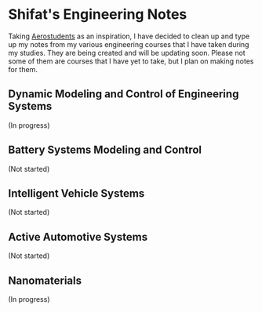 # Shifat's Engineering Notes
Taking [Aerostudents](http://www.aerostudents.com/) as an inspiration, I have decided to clean up and type up my notes from my various engineering courses that I have taken during my studies. They are being created and will be updating soon. Please not some of them are courses that I have yet to take, but I plan on making notes for them. 

## Dynamic Modeling and Control of Engineering Systems
(In progress)

## Battery Systems Modeling and Control
(Not started)

## Intelligent Vehicle Systems
(Not started)

## Active Automotive Systems
(Not started)

## Nanomaterials
(In progress)

